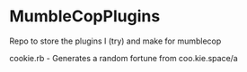 # MumbleCopPlugins
Repo to store the plugins I (try) and make for mumblecop

cookie.rb - Generates a random fortune from coo.kie.space/a
